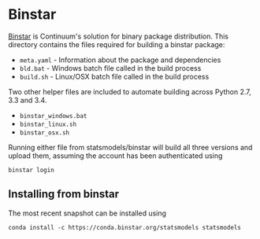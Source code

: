 Binstar
=======

[Binstar](http://binstar.org) is Continuum's solution for binary package distribution.  This directory contains the files required for building a binstar package:
 
 * `meta.yaml` - Information about the package and dependencies
 * `bld.bat` - Windows batch file called in the build process
 * `build.sh` - Linux/OSX batch file called in the build process

Two other helper files are included to automate building across Python 2.7, 3.3 and 3.4.

 * `binstar_windows.bat`
 * `binstar_linux.sh`
 * `binstar_osx.sh`

Running either file from statsmodels/binstar will build all three versions and upload them, assuming the account has been authenticated using 

```
binstar login
```

Installing from binstar
-----------------------
The most recent snapshot can be installed using 

```
conda install -c https://conda.binstar.org/statsmodels statsmodels
``` 
